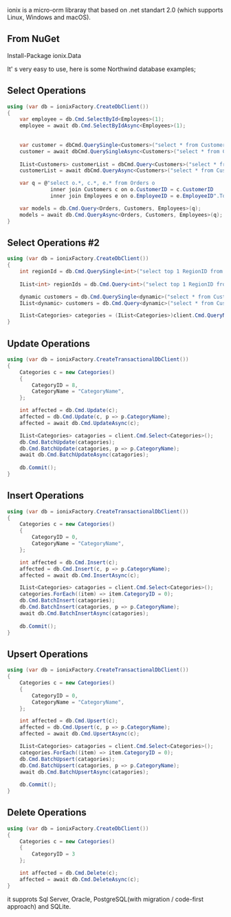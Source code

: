 ionix is a micro-orm libraray that based on .net standart 2.0 (which supports Linux, Windows and macOS).

From NuGet
----------
Install-Package ionix.Data


It' s very easy to use, here is some Northwind database examples;

Select Operations
-----------------

```csharp
using (var db = ionixFactory.CreateDbClient())
{
    var employee = db.Cmd.SelectById<Employees>(1);
    employee = await db.Cmd.SelectByIdAsync<Employees>(1);
	
	
    var customer = dbCmd.QuerySingle<Customers>("select * from Customers where CustomerID=@0".ToQuery("ANATR")); 
    customer = await dbCmd.QuerySingleAsync<Customers>("select * from Customers where CustomerID=@0".ToQuery("ANATR"));
	
    IList<Customers> customerList = dbCmd.Query<Customers>("select * from Customers".ToQuery());
    customerList = await dbCmd.QueryAsync<Customers>("select * from Customers".ToQuery());

    var q = @"select o.*, c.*, e.* from Orders o
              inner join Customers c on o.CustomerID = c.CustomerID
              inner join Employees e on o.EmployeeID = e.EmployeeID".ToQuery();

    var models = db.Cmd.Query<Orders, Customers, Employees>(q);
    models = await db.Cmd.QueryAsync<Orders, Customers, Employees>(q); 	
}
```

Select Operations #2
-----------------

```csharp
using (var db = ionixFactory.CreateDbClient())
{
    int regionId = db.Cmd.QuerySingle<int>("select top 1 RegionID from Region".ToQuery());
    
    IList<int> regionIds = db.Cmd.Query<int>("select top 1 RegionID from Region".ToQuery());

    dynamic customers = db.Cmd.QuerySingle<dynamic>("select * from Customers t".ToQuery());
    IList<dynamic> customers = db.Cmd.Query<dynamic>("select * from Customers t".ToQuery());

    IList<Categories> categories = (IList<Categories>)client.Cmd.QueryNonGeneric(typeof(Categories), "select top 3 * from Categories".ToQuery());
}
```

Update Operations
-----------------
```csharp
using (var db = ionixFactory.CreateTransactionalDbClient())
{
    Categories c = new Categories()
    {
        CategoryID = 8,
        CategoryName = "CategoryName",
    };

    int affected = db.Cmd.Update(c);
    affected = db.Cmd.Update(c, p => p.CategoryName);
    affected = await db.Cmd.UpdateAsync(c);

    IList<Categories> catagories = client.Cmd.Select<Categories>();
    db.Cmd.BatchUpdate(catagories);
    db.Cmd.BatchUpdate(catagories, p => p.CategoryName);
    await db.Cmd.BatchUpdateAsync(catagories);
     
    db.Commit();
}
```

Insert Operations
-----------------
```csharp
using (var db = ionixFactory.CreateTransactionalDbClient())
{
    Categories c = new Categories()
    {
        CategoryID = 0,
        CategoryName = "CategoryName",
    };

    int affected = db.Cmd.Insert(c);
    affected = db.Cmd.Insert(c, p => p.CategoryName);
    affected = await db.Cmd.InsertAsync(c);

    IList<Categories> catagories = client.Cmd.Select<Categories>();
    categories.ForEach((item) => item.CategoryID = 0);
    db.Cmd.BatchInsert(catagories);
    db.Cmd.BatchInsert(catagories, p => p.CategoryName);
    await db.Cmd.BatchInsertAsync(catagories);
     
    db.Commit();
}
```

Upsert Operations
-----------------
```csharp
using (var db = ionixFactory.CreateTransactionalDbClient())
{
    Categories c = new Categories()
    {
        CategoryID = 0,
        CategoryName = "CategoryName",
    };

    int affected = db.Cmd.Upsert(c);
    affected = db.Cmd.Upsert(c, p => p.CategoryName);
    affected = await db.Cmd.UpsertAsync(c);

    IList<Categories> catagories = client.Cmd.Select<Categories>();
    categories.ForEach((item) => item.CategoryID = 0);
    db.Cmd.BatchUpsert(catagories);
    db.Cmd.BatchUpsert(catagories, p => p.CategoryName);
    await db.Cmd.BatchUpsertAsync(catagories);
     
    db.Commit();
}
```

Delete Operations
-----------------
```csharp
using (var db = ionixFactory.CreateDbClient())
{
    Categories c = new Categories()
    {
        CategoryID = 3
    };

    int affected = db.Cmd.Delete(c);
    affected = await db.Cmd.DeleteAsync(c);
}
```

it supprots Sql Server, Oracle, PostgreSQL(with migration / code-first approach) and SQLite.